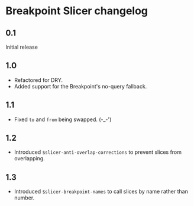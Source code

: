 Breakpoint Slicer changelog
===========================

0.1
---

Initial release


1.0
---

- Refactored for DRY.
- Added support for the Breakpoint's no-query fallback.


1.1
---

- Fixed `to` and `from` being swapped. (-_-')


1.2
---

- Introduced `$slicer-anti-overlap-corrections` to prevent slices from overlapping.


1.3
---

- Introduced `$slicer-breakpoint-names` to call slices by name rather than number.